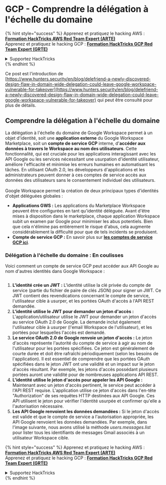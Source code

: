 # GCP - Comprendre la délégation à l'échelle du domaine

{% hint style="success" %}
Apprenez et pratiquez le hacking AWS :<img src="../../../.gitbook/assets/image (1) (1) (1) (1).png" alt="" data-size="line">[**Formation HackTricks AWS Red Team Expert (ARTE)**](https://training.hacktricks.xyz/courses/arte)<img src="../../../.gitbook/assets/image (1) (1) (1) (1).png" alt="" data-size="line">\
Apprenez et pratiquez le hacking GCP : <img src="../../../.gitbook/assets/image (2) (1).png" alt="" data-size="line">[**Formation HackTricks GCP Red Team Expert (GRTE)**<img src="../../../.gitbook/assets/image (2) (1).png" alt="" data-size="line">](https://training.hacktricks.xyz/courses/grte)

<details>

<summary>Supportez HackTricks</summary>

* Consultez les [**plans d'abonnement**](https://github.com/sponsors/carlospolop) !
* **Rejoignez le** 💬 [**groupe Discord**](https://discord.gg/hRep4RUj7f) ou le [**groupe telegram**](https://t.me/peass) ou **suivez-nous sur** **Twitter** 🐦 [**@hacktricks\_live**](https://twitter.com/hacktricks_live)**.**
* **Partagez des astuces de hacking en soumettant des PR aux** [**HackTricks**](https://github.com/carlospolop/hacktricks) et [**HackTricks Cloud**](https://github.com/carlospolop/hacktricks-cloud) dépôts GitHub.

</details>
{% endhint %}

Ce post est l'introduction de [https://www.hunters.security/en/blog/delefriend-a-newly-discovered-design-flaw-in-domain-wide-delegation-could-leave-google-workspace-vulnerable-for-takeover](https://www.hunters.security/en/blog/delefriend-a-newly-discovered-design-flaw-in-domain-wide-delegation-could-leave-google-workspace-vulnerable-for-takeover) qui peut être consulté pour plus de détails.

## **Comprendre la délégation à l'échelle du domaine**

La délégation à l'échelle du domaine de Google Workspace permet à un objet d'identité, soit une **application externe** du Google Workspace Marketplace, soit un **compte de service GCP** interne, d'**accéder aux données à travers le Workspace au nom des utilisateurs**. Cette fonctionnalité, qui est cruciale pour les applications interagissant avec les API Google ou les services nécessitant une usurpation d'identité utilisateur, améliore l'efficacité et minimise les erreurs humaines en automatisant les tâches. En utilisant OAuth 2.0, les développeurs d'applications et les administrateurs peuvent donner à ces comptes de service accès aux données des utilisateurs sans le consentement individuel des utilisateurs.\
\
Google Workspace permet la création de deux principaux types d'identités d'objet déléguées globales :

* **Applications GWS :** Les applications du Marketplace Workspace peuvent être configurées en tant qu'identité déléguée. Avant d'être mises à disposition dans le marketplace, chaque application Workspace subit un examen par Google pour minimiser les abus potentiels. Bien que cela n'élimine pas entièrement le risque d'abus, cela augmente considérablement la difficulté pour que de tels incidents se produisent.
* **Compte de service GCP :** En savoir plus sur [**les comptes de service GCP ici**](../gcp-basic-information/#service-accounts).

### **Délégation à l'échelle du domaine : En coulisses**

Voici comment un compte de service GCP peut accéder aux API Google au nom d'autres identités dans Google Workspace :

<figure><img src="../../../.gitbook/assets/image (58).png" alt=""><figcaption></figcaption></figure>

1. **L'identité crée un JWT :** L'identité utilise la clé privée du compte de service (partie du fichier de paire de clés JSON) pour signer un JWT. Ce JWT contient des revendications concernant le compte de service, l'utilisateur cible à usurper, et les portées OAuth d'accès à l'API REST demandée.
2. **L'identité utilise le JWT pour demander un jeton d'accès :** L'application/utilisateur utilise le JWT pour demander un jeton d'accès au service OAuth 2.0 de Google. La demande inclut également l'utilisateur cible à usurper (l'email Workspace de l'utilisateur), et les portées pour lesquelles l'accès est demandé.
3. **Le service OAuth 2.0 de Google renvoie un jeton d'accès :** Le jeton d'accès représente l'autorité du compte de service à agir au nom de l'utilisateur pour les portées spécifiées. Ce jeton est généralement de courte durée et doit être rafraîchi périodiquement (selon les besoins de l'application). Il est essentiel de comprendre que les portées OAuth spécifiées dans le jeton JWT ont une validité et un impact sur le jeton d'accès résultant. Par exemple, les jetons d'accès possédant plusieurs portées auront une validité pour de nombreuses applications API REST.
4. **L'identité utilise le jeton d'accès pour appeler les API Google :** Maintenant avec un jeton d'accès pertinent, le service peut accéder à l'API REST requise. L'application utilise ce jeton d'accès dans l'en-tête "Authorization" de ses requêtes HTTP destinées aux API Google. Ces API utilisent le jeton pour vérifier l'identité usurpée et confirmer qu'elle a l'autorisation nécessaire.
5. **Les API Google renvoient les données demandées :** Si le jeton d'accès est valide et que le compte de service a l'autorisation appropriée, les API Google renvoient les données demandées. Par exemple, dans l'image suivante, nous avons utilisé la méthode _users.messages.list_ pour lister tous les identifiants de messages Gmail associés à un utilisateur Workspace cible.

{% hint style="success" %}
Apprenez et pratiquez le hacking AWS :<img src="../../../.gitbook/assets/image (1) (1) (1) (1).png" alt="" data-size="line">[**Formation HackTricks AWS Red Team Expert (ARTE)**](https://training.hacktricks.xyz/courses/arte)<img src="../../../.gitbook/assets/image (1) (1) (1) (1).png" alt="" data-size="line">\
Apprenez et pratiquez le hacking GCP : <img src="../../../.gitbook/assets/image (2) (1).png" alt="" data-size="line">[**Formation HackTricks GCP Red Team Expert (GRTE)**<img src="../../../.gitbook/assets/image (2) (1).png" alt="" data-size="line">](https://training.hacktricks.xyz/courses/grte)

<details>

<summary>Supportez HackTricks</summary>

* Consultez les [**plans d'abonnement**](https://github.com/sponsors/carlospolop) !
* **Rejoignez le** 💬 [**groupe Discord**](https://discord.gg/hRep4RUj7f) ou le [**groupe telegram**](https://t.me/peass) ou **suivez-nous sur** **Twitter** 🐦 [**@hacktricks\_live**](https://twitter.com/hacktricks_live)**.**
* **Partagez des astuces de hacking en soumettant des PR aux** [**HackTricks**](https://github.com/carlospolop/hacktricks) et [**HackTricks Cloud**](https://github.com/carlospolop/hacktricks-cloud) dépôts GitHub.

</details>
{% endhint %}
